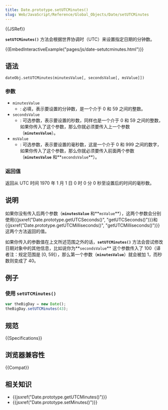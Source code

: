 ```yaml
---
title: Date.prototype.setUTCMinutes()
slug: Web/JavaScript/Reference/Global_Objects/Date/setUTCMinutes
---
```

{{JSRef}}

**`setUTCMinutes()`** 方法会根据世界协调时（UTC）来设置指定日期的分钟数。

{{EmbedInteractiveExample("pages/js/date-setutcminutes.html")}}

## 语法

```plain
dateObj.setUTCMinutes(minutesValue[, secondsValue[, msValue]])
```

### 参数

- `minutesValue`
  - : 必填，表示要设置的分钟数，是一个介于 0 和 59 之间的整数。
- `secondsValue`
  - : 可选参数，表示要设置的秒数，同样也是一个介于 0 和 59 之间的整数，如果你传入了这个参数，那么你就必须要传入上一个参数（**`minutesValue`**）。
- `msValue`
  - : 可选参数，表示要设置的毫秒数，这是一个介于 0 和 999 之间的数字，如果你传入了这个参数，那么你就必须要传入前面两个参数（**`minutesValue`** 和**`secondsValue`**）。

### 返回值

返回从 UTC 时间 1970 年 1 月 1 日 0 时 0 分 0 秒至设置后的时间的毫秒数。

## 说明

如果你没有传入后两个参数（**`minutesValue`** 和**`msValue`**），这两个参数会分别使用{{jsxref("Date.prototype.getUTCSeconds()", "getUTCSeconds()")}}和{{jsxref("Date.prototype.getUTCMilliseconds()", "getUTCMilliseconds()")}}这两个方法返回的值。

如果你传入的参数值在上文所述范围之外的话，**`setUTCMinutes()`** 方法会尝试修改日期对象中的其他信息，比如说你为**`secondsValue`** 这个参数传入了 100（译者注：规定范围是 \[0, 59]），那么第一个参数（**`minutesValue`**）就会被加 1，而秒数则变成了 40。

## 例子

### 使用 `setUTCMinutes()`

```js
var theBigDay = new Date();
theBigDay.setUTCMinutes(43);
```

## 规范

{{Specifications}}

## 浏览器兼容性

{{Compat}}

## 相关知识

- {{jsxref("Date.prototype.getUTCMinutes()")}}
- {{jsxref("Date.prototype.setMinutes()")}}
